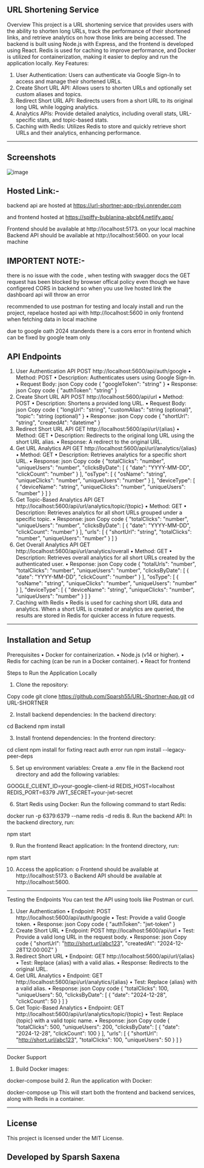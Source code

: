 ## URL Shortening Service
   Overview
   This project is a URL shortening service that provides users with the ability to shorten long URLs, track the performance of their shortened links, and retrieve analytics on how those links are being accessed. The backend is built using Node.js with Express, and the frontend is developed using React. Redis is used for caching to improve performance, and Docker is utilized for containerization, making it easier to deploy and run the application locally.
   Key Features:
  1.	User Authentication: Users can authenticate via Google Sign-In to access and manage their shortened URLs.
  2.	Create Short URL API: Allows users to shorten URLs and optionally set custom aliases and topics.
  3.	Redirect Short URL API: Redirects users from a short URL to its original long URL while logging analytics.
  4.	Analytics APIs: Provide detailed analytics, including overall stats, URL-specific stats, and topic-based stats.
  5.	Caching with Redis: Utilizes Redis to store and quickly retrieve short URLs and their analytics, enhancing performance.
________________________________________

## Screenshots 
![image](https://github.com/user-attachments/assets/9f81a62a-8da9-409b-850a-168870b26ed5)

## Hosted Link:-
backend api are hosted at https://url-shortner-app-rbyi.onrender.com

and frontend hosted at https://spiffy-bublanina-abcbf4.netlify.app/

Frontend should be available at http://localhost:5173. on your local machine 
Backend API should be available at http://localhost:5600. on your local machine

## IMPORTENT NOTE:-
there is no issue with the code , when testing with swagger docs the GET request has been blocked by browser offical policy even though we have configered CORS in backend
so when you use live hosted link the dashboard api will throw an error

recommended to use postman for testing and localy install and run the project, repelace hosted api with http://localhost:5600 in only frontend when fetching data in local machine 

due to google oath 2024 standerds there is a cors error in frontend which can be fixed by google team only 

## API Endpoints
1. User Authentication API
POST http://localhost:5600/api/auth/google
•	Method: POST
•	Description: Authenticates users using Google Sign-In.
•	Request Body:
json
Copy code
{
  "googleToken": "string"
}
•	Response:
json
Copy code
{
  "authToken": "string"
}
2. Create Short URL API
POST http://localhost:5600/api/url
•	Method: POST
•	Description: Shortens a provided long URL.
•	Request Body:
json
Copy code
{
  "longUrl": "string",
  "customAlias": "string (optional)",
  "topic": "string (optional)"
}
•	Response:
json
Copy code
{
  "shortUrl": "string",
  "createdAt": "datetime"
}
3. Redirect Short URL API
GET http://localhost:5600/api/url/{alias}
•	Method: GET
•	Description: Redirects to the original long URL using the short URL alias.
•	Response: A redirect to the original URL.
4. Get URL Analytics API
GET http://localhost:5600/api/url/analytics/{alias}
•	Method: GET
•	Description: Retrieves analytics for a specific short URL.
•	Response:
json
Copy code
{
  "totalClicks": "number",
  "uniqueUsers": "number",
  "clicksByDate": [
    {
      "date": "YYYY-MM-DD",
      "clickCount": "number"
    }
  ],
  "osType": [
    {
      "osName": "string",
      "uniqueClicks": "number",
      "uniqueUsers": "number"
    }
  ],
  "deviceType": [
    {
      "deviceName": "string",
      "uniqueClicks": "number",
      "uniqueUsers": "number"
    }
  ]
}
5. Get Topic-Based Analytics API
GET http://localhost:5600/api/url/analytics/topic/{topic}
•	Method: GET
•	Description: Retrieves analytics for all short URLs grouped under a specific topic.
•	Response:
json
Copy code
{
  "totalClicks": "number",
  "uniqueUsers": "number",
  "clicksByDate": [
    {
      "date": "YYYY-MM-DD",
      "clickCount": "number"
    }
  ],
  "urls": [
    {
      "shortUrl": "string",
      "totalClicks": "number",
      "uniqueUsers": "number"
    }
  ]
}
6. Get Overall Analytics API
GET http://localhost:5600/api/url/analytics/overall
•	Method: GET
•	Description: Retrieves overall analytics for all short URLs created by the authenticated user.
•	Response:
json
Copy code
{
  "totalUrls": "number",
  "totalClicks": "number",
  "uniqueUsers": "number",
  "clicksByDate": [
    {
      "date": "YYYY-MM-DD",
      "clickCount": "number"
    }
  ],
  "osType": [
    {
      "osName": "string",
      "uniqueClicks": "number",
      "uniqueUsers": "number"
    }
  ],
  "deviceType": [
    {
      "deviceName": "string",
      "uniqueClicks": "number",
      "uniqueUsers": "number"
    }
  ]
}
7. Caching with Redis
•	Redis is used for caching short URL data and analytics. When a short URL is created or analytics are queried, the results are stored in Redis for quicker access in future requests.
________________________________________
## Installation and Setup
   Prerequisites
•	Docker for containerization.
•	Node.js (v14 or higher).
•	Redis for caching (can be run in a Docker container).
• React for frontend

Steps to Run the Application Locally
1.	Clone the repository:

Copy code
git clone https://github.com/Sparsh55/URL-Shortner-App.git
cd URL-SHORTNER

2.	Install backend dependencies: In the backend directory:

cd Backend
npm install

3.	Install frontend dependencies: In the frontend directory:
   
cd client
npm install
for fixting react auth error run 
npm install --legacy-peer-deps

5.	Set up environment variables:
Create a .env file in the  Backend root directory and add the following variables:

GOOGLE_CLIENT_ID=your-google-client-id
REDIS_HOST=localhost
REDIS_PORT=6379
JWT_SECRET=your-jwt-secret

6.	Start Redis using Docker: Run the following command to start Redis:

docker run -p 6379:6379 --name redis -d redis
8.	Run the backend API: In the backend directory, run:

npm start

9.	Run the frontend React application: In the frontend directory, run:

npm start

10.	Access the application:
o	Frontend should be available at http://localhost:5173.
o	Backend API should be available at http://localhost:5600.
________________________________________
Testing the Endpoints
You can test the API using tools like Postman or curl.
1. User Authentication
•	Endpoint: POST http://localhost:5600/api/auth/google
•	Test: Provide a valid Google token.
•	Response:
json
Copy code
{
  "authToken": "jwt-token"
}
2. Create Short URL
•	Endpoint: POST http://localhost:5600/api/url
•	Test: Provide a valid long URL in the request body.
•	Response:
json
Copy code
{
  "shortUrl": "http://short.url/abc123",
  "createdAt": "2024-12-28T12:00:00Z"
}
3. Redirect Short URL
•	Endpoint: GET http://localhost:5600/api/url/{alias}
•	Test: Replace {alias} with a valid alias.
•	Response: Redirects to the original URL.
4. Get URL Analytics
•	Endpoint: GET http://localhost:5600/api/url/analytics/{alias}
•	Test: Replace {alias} with a valid alias.
•	Response:
json
Copy code
{
  "totalClicks": 100,
  "uniqueUsers": 50,
  "clicksByDate": [
    {
      "date": "2024-12-28",
      "clickCount": 50
    }
  ]
}
5. Get Topic-Based Analytics
•	Endpoint: GET http://localhost:5600/api/url/analytics/topic/{topic}
•	Test: Replace {topic} with a valid topic name.
•	Response:
json
Copy code
{
  "totalClicks": 500,
  "uniqueUsers": 200,
  "clicksByDate": [
    {
      "date": "2024-12-28",
      "clickCount": 100
    }
  ],
  "urls": [
    {
      "shortUrl": "http://short.url/abc123",
      "totalClicks": 100,
      "uniqueUsers": 50
    }
  ]
}
________________________________________
Docker Support
1.	Build Docker images:

docker-compose build
2.	Run the application with Docker:

docker-compose up
This will start both the frontend and backend services, along with Redis in a container.
________________________________________
## License
This project is licensed under the MIT License.
## Developed by Sparsh Saxena

